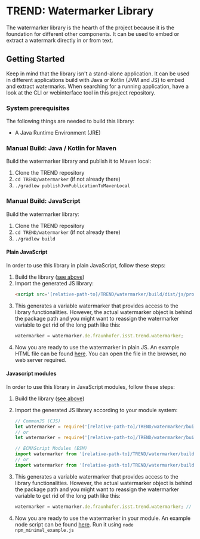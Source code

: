 # TREND: Watermarker Library

The watermarker library is the hearth of the project because it is the foundation for different
other components. It can be used to embed or extract a watermark directly in or from text.

## Getting Started

Keep in mind that the library isn't a stand-alone application. It can be used in different
applications build with Java or Kotlin (JVM and JS) to embed and extract watermarks. When searching
for a running application, have a look at the CLI or webinterface tool in this project repository.

### System prerequisites

The following things are needed to build this library:

- A Java Runtime Environment (JRE)

### Manual Build: Java / Kotlin for Maven

Build the watermarker library and publish it to Maven local:

1. Clone the TREND repository
2. `cd TREND/watermarker` (if not already there)
3. `./gradlew publishJvmPublicationToMavenLocal`

### Manual Build: JavaScript

Build the watermarker library:

1. Clone the TREND repository
2. `cd TREND/watermarker` (if not already there)
3. `./gradlew build`

#### Plain JavaScript

In order to use this library in plain JavaScript, follow these steps:

1. Build the library ([see above](#manual-build-javascript))
2. Import the generated JS library:
   ```Html
   <script src='[relative-path-to]/TREND/watermarker/build/dist/js/productionExecutable/watermarker.js'></script>
   ```
3. This generates a variable watermarker that provides access to the library functionalities.
   However, the actual watermarker object is behind the package path and you might want to reassign the
   watermarker variable to get rid of the long path like this:
   ```Javascript
   watermarker = watermarker.de.fraunhofer.isst.trend.watermarker;
   ```
4. Now you are ready to use the watermarker in plain JS. An example HTML file can be found [here](../samples/plain_js/plain_js_minimal_example.html). You can open the file in the browser, no web server required.

#### Javascript modules

In order to use this library in JavaScript modules, follow these steps:

1. Build the library ([see above](#manual-build-javascript))
2. Import the generated JS library according to your module system:

   ```Javascript
   // CommonJS (CJS)
   let watermarker = require('[relative-path-to]/TREND/watermarker/build/dist/js/productionExecutable/watermarker.js'); // built as executable
   // or
   let watermarker = require('[relative-path-to]/TREND/watermarker/build/js/packages/watermarker/kotlin/watermarker.js'); // built as module

   // ECMAScript Modules (ESM)
   import watermarker from '[relative-path-to]/TREND/watermarker/build/dist/js/productionExecutable/watermarker.js'; // built as executable
   // or
   import watermarker from '[relative-path-to]/TREND/watermarker/build/js/packages/watermarker/kotlin/watermarker.js'; // built as module
   ```

3. This generates a variable watermarker that provides access to the library functionalities.
   However, the actual watermarker object is behind the package path and you might want to reassign the
   watermarker variable to get rid of the long path like this:
   ```Javascript
   watermarker = watermarker.de.fraunhofer.isst.trend.watermarker; // note that imports in ESM are implicitly constant
   ```
4. Now you are ready to use the watermarker in your module. An example node script can be found [here](../samples/js_modules/js_modules_minimal_example.js). Run it using `node npm_minimal_example.js`
